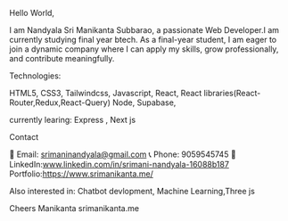 Hello World,

I am Nandyala Sri Manikanta Subbarao, a passionate Web Developer.I am currently studying final year btech.
As a final-year student, I am eager to join a dynamic company where I can apply my skills, grow professionally, and contribute meaningfully.

Technologies:

HTML5, CSS3, Tailwindcss, Javascript, React, React libraries(React-Router,Redux,React-Query)
Node, Supabase, 

currently learing: Express , Next js

Contact

📧 Email: srimaninandyala@gmail.com 📞 Phone: 9059545745
🔗 LinkedIn:www.linkedin.com/in/srimani-nandyala-16088b187
Portfolio:https://www.srimanikanta.me/

Also interested in:
Chatbot devlopment, Machine Learning,Three js

Cheers
Manikanta
srimanikanta.me
